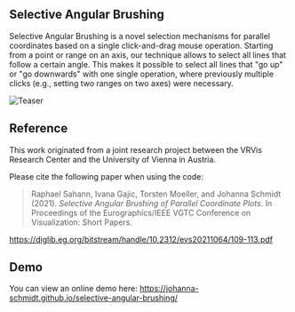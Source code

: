 ## Selective Angular Brushing

Selective Angular Brushing is a novel selection mechanisms for parallel coordinates based on a single click-and-drag mouse operation. Starting from a point or range on an axis, our technique allows to select all lines that follow a certain angle. This makes it possible to select all lines that "go up" or "go downwards" with one single operation, where previously multiple clicks (e.g., setting two ranges on two axes) were necessary.

![Teaser](https://johanna-schmidt.github.io/selective-angular-brushing/teaser.png)

## Reference

This work originated from a joint research project between the VRVis Research Center and the University of Vienna in Austria.

Please cite the following paper when using the code:

> Raphael Sahann, Ivana Gajic, Torsten Moeller, and Johanna Schmidt (2021).
> *Selective Angular Brushing of Parallel Coordinate Plots*.
> In Proceedings of the Eurographics/IEEE VGTC Conference on Visualization: Short Papers.

https://diglib.eg.org/bitstream/handle/10.2312/evs20211064/109-113.pdf

## Demo

You can view an online demo here:
https://johanna-schmidt.github.io/selective-angular-brushing/
